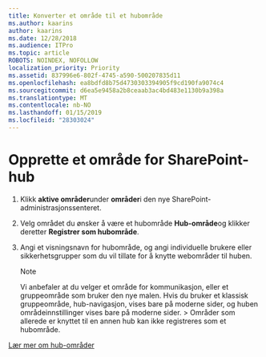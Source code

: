 ```yaml
---
title: Konverter et område til et hubområde
ms.author: kaarins
author: kaarins
ms.date: 12/28/2018
ms.audience: ITPro
ms.topic: article
ROBOTS: NOINDEX, NOFOLLOW
localization_priority: Priority
ms.assetid: 837996e6-802f-4745-a590-500207835d11
ms.openlocfilehash: ea8bdfd8b75d4730303394905f9cd190fa9074c4
ms.sourcegitcommit: d6ea5e9458a2b8ceaab3ac4bd483e1130b9a398a
ms.translationtype: MT
ms.contentlocale: nb-NO
ms.lasthandoff: 01/15/2019
ms.locfileid: "28303024"
---
```

# <a name="create-a-sharepoint-hub-site"></a>Opprette et område for SharePoint-hub

1. Klikk **aktive områder**under **områder**i den nye SharePoint-administrasjonssenteret. 
    
2. Velg området du ønsker å være et hubområde **Hub-område**og klikker deretter **Registrer som hubområde**. 
    
3. Angi et visningsnavn for hubområde, og angi individuelle brukere eller sikkerhetsgrupper som du vil tillate for å knytte webområder til huben.
    
    > [!NOTE]
    >  Vi anbefaler at du velger et område for kommunikasjon, eller et gruppeområde som bruker den nye malen. Hvis du bruker et klassisk gruppeområde, hub-navigasjon, vises bare på moderne sider, og huben områdeinnstillinger vises bare på moderne sider. > Områder som allerede er knyttet til en annen hub kan ikke registreres som et hubområde. 
  
[Lær mer om hub-områder](https://go.microsoft.com/fwlink/?linkid=869149)
  

